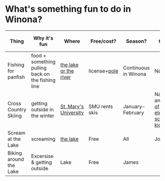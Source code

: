 # What's something fun to do in Winona?  

| Thing | Why it's fun | Where | Free/cost? | Season? | Who thinks so? |
|---|---|---|---|---|---|
| Fishing for panfish | food + something pulling back on the fishing line | [the lake or the river](https://www.dnr.state.mn.us/gofishing/where-fish.html) | license+[pole](https://www.winona.edu/outdoor-education-recreation/) | Continuous in Winona | Nathan|
| Cross Country Skiing | getting outside in the winter | [St. Mary's University](https://saintmaryssports.com/sports/2016/2/18/NSC_0218161559.aspx) | SMU rents skis | January-February | Nathan and [lots of elemetary school kids](https://www.myxc.org/clubs/winona) |
| Scream at the Lake | screaming | [the lake](https://www.google.com/maps/place/Lake+Lodge+Recreation+Center,+Winona+Park+%26+Rec/@44.0383193,-91.6446129,2168m/data=!3m1!1e3!4m14!1m7!3m6!1s0x87f96c52a035e83d:0xcdf4b961e7152176!2sLake+Winona!8m2!3d44.0379541!4d-91.6384287!16s%2Fg%2F1hhhp7ltt!3m5!1s0x87f96dad14ad1153:0xebbf9b1730ab4ed9!8m2!3d44.040866!4d-91.64458!16s%2Fg%2F11lghgbp6n?entry=ttu&g_ep=EgoyMDI0MTAxNi4wIKXMDSoASAFQAw%3D%3D) | Free | All | Josh M |
| Biking around the Lake | Excersise & getting outside | Lake | Free | James|

